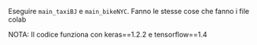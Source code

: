 Eseguire `main_taxiBJ` e `main_bikeNYC`. Fanno le stesse cose che fanno i file colab

NOTA:
Il codice funziona con keras==1.2.2 e tensorflow==1.4
